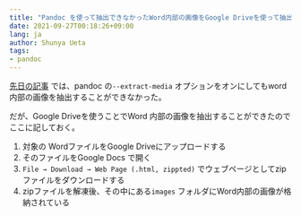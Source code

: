 ```yaml
---
title: "Pandoc を使って抽出できなかったWord内部の画像をGoogle Driveを使って抽出する"
date: 2021-09-27T00:18:26+09:00
lang: ja
author: Shunya Ueta
tags:
- pandoc
---
```


[先日の記事](/posts/2021-09-19/) では、pandoc の`--extract-media` オプションをオンにしてもword内部の画像を抽出することができなかった。

だが、Google Driveを使うことでWord 内部の画像を抽出することができたのでここに記しておく。

1. 対象の WordファイルをGoogle Driveにアップロードする
2. そのファイルをGoogle Docs で開く
3. `File → Download → Web Page (.html, zippted)` でウェブページとしてzipファイルをダウンロードする
4. zipファイルを解凍後、その中にある`images` フォルダにWord内部の画像が格納されている